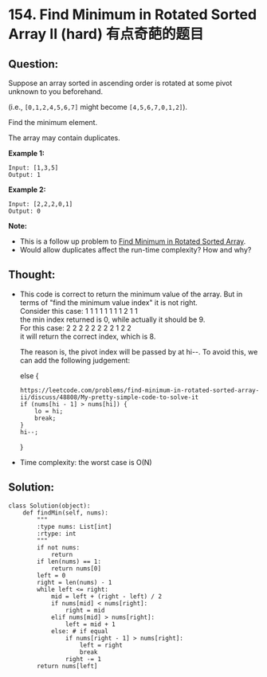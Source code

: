 # 154. Find Minimum in Rotated Sorted Array II \(hard\)  有点奇葩的题目

## Question:

Suppose an array sorted in ascending order is rotated at some pivot unknown to you beforehand.

\(i.e.,  `[0,1,2,4,5,6,7]` might become  `[4,5,6,7,0,1,2]`\).

Find the minimum element.

The array may contain duplicates.

**Example 1:**

```text
Input: [1,3,5]
Output: 1
```

**Example 2:**

```text
Input: [2,2,2,0,1]
Output: 0
```

**Note:**

* This is a follow up problem to [Find Minimum in Rotated Sorted Array](https://leetcode.com/problems/find-minimum-in-rotated-sorted-array/description/).
* Would allow duplicates affect the run-time complexity? How and why?

## Thought:

* This code is correct to return the minimum value of the array. But in terms of "find the minimum value index" it is not right.  
  Consider this case: 1 1 1 1 1 1 1 1 2 1 1  
  the min index returned is 0, while actually it should be 9.  
  For this case: 2 2 2 2 2 2 2 2 1 2 2  
  it will return the correct index, which is 8.

  The reason is, the pivot index will be passed by at hi--. To avoid this, we can add the following judgement:

  else {

  ```text
  https://leetcode.com/problems/find-minimum-in-rotated-sorted-array-ii/discuss/48808/My-pretty-simple-code-to-solve-it
  if (nums[hi - 1] > nums[hi]) {
      lo = hi;
      break;
  }
  hi--;
  ```

  }

* Time complexity: the worst case is O\(N\)

## Solution:

```text
class Solution(object):
    def findMin(self, nums):
        """
        :type nums: List[int]
        :rtype: int
        """
        if not nums:
            return
        if len(nums) == 1:
            return nums[0]
        left = 0
        right = len(nums) - 1
        while left <= right:
            mid = left + (right - left) / 2
            if nums[mid] < nums[right]:
                right = mid
            elif nums[mid] > nums[right]:
                left = mid + 1
            else: # if equal
                if nums[right - 1] > nums[right]:
                    left = right
                    break
                right -= 1
        return nums[left]      
```


